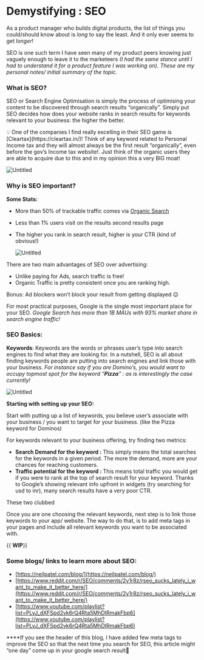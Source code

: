 # Demystifying : SEO

As a product manager who builds digital products, the list of things you could/should know about is *long* to say the least. And it only ever seems to get *longer*!

SEO is one such term I have seen many of my product peers knowing just vaguely enough to leave it to the marketeers *(I had the same stance until I had to understand it for a product feature I was working on). These are my personal notes/  initial summary of the topic.*

### What is SEO?

SEO or Search Engine Optimisation is simply the process of optimising your content to be discovered through search results “organically”. Simply put SEO decides how does your website ranks in search results for keywords relevant to your business: the higher the better.

<aside>
💡 One of the companies I find really excelling in their SEO game is [Cleartax](https://cleartax.in/)! Think of any keyword related to Personal Income tax and they will almost always be the first result “organically”, even before the gov’s Income tax website!. Just think of the organic users they are able to acquire due to this and in my opinion this a very BIG moat!

</aside>

![Untitled](Demystifying%20SEO%20f2d24b4aba0f445bb24b207035704cc9/Untitled.png)

### **Why is SEO important?**

**Some Stats:**

- More than 50% of trackable traffic comes via [Organic Search](https://videos.brightedge.com/research-report/BrightEdge_ChannelReport2019_FINAL.pdf)
- Less than 1% users visit on the results second results page
- The higher you rank in search result, higher is your CTR (kind of obvious!)
    
    ![Untitled](Demystifying%20SEO%20f2d24b4aba0f445bb24b207035704cc9/Untitled%201.png)
    

There are two main advantages of SEO over advertising:

- Unlike paying for Ads, search traffic is free!
- Organic Traffic is pretty consistent once you are ranking high.

Bonus: Ad blockers won’t block your result from getting displayed 😉

For most practical purposes, Google is the single most important place for your SEO. *Google Search has more than 1B MAUs with 93% market share in search engine traffic!*

### SEO Basics:

**Keywords**: Keywords are the words or phrases user’s type into search engines to find what they are looking for. In a nutshell, SEO is all about finding keywords people are putting into search engines and link those with your business.
*For instance say if you are Domino’s, you would want to occupy topmost spot for the keyword “**Pizza**” : as is interestingly the case currently!*

![Untitled](Demystifying%20SEO%20f2d24b4aba0f445bb24b207035704cc9/Untitled%202.png)

**Starting with setting up your SEO:**

Start with putting up a list of keywords, you believe user’s associate with your business / you want to target for your business. (like the Pizza keyword for Dominos) 

For keywords relevant to your business offering, try finding two metrics:

- **Search Demand for the keyword :** This simply means the total searches for the keywords in a given period. The more the demand, more are your chances for reaching customers.
- **Traffic potential for the keyword :** This means total traffic you would get if you were to rank at the top of search result for your keyword. Thanks to Google’s showing relevant info upfront in widgets (try searching for usd to inr), many search results have a very poor CTR.

These two clubbed 

Once you are one choosing the relevant keywords, next step is to link those keywords to your app/ website. The way to do that, is to add meta tags in your pages and include all relevant keywords you want to be associated with.

{{ **WIP**}}

### Some blogs/ links to learn more about SEO:

- [https://neilpatel.com/blog/](https://neilpatel.com/blog/)
- [https://www.reddit.com/r/SEO/comments/2y1r8z/rseo_sucks_lately_i_want_to_make_it_better_here/](https://www.reddit.com/r/SEO/comments/2y1r8z/rseo_sucks_lately_i_want_to_make_it_better_here/)
- [https://www.youtube.com/playlist?list=PLvJ_dXFSpd2vk6rQ4Rta5MhDIRmakFbp6](https://www.youtube.com/playlist?list=PLvJ_dXFSpd2vk6rQ4Rta5MhDIRmakFbp6)

****If you see the header of this blog, I have added few meta tags to improve the SEO so that the next time you search for SEO, this article might “one day” come up in your google search result🤞
